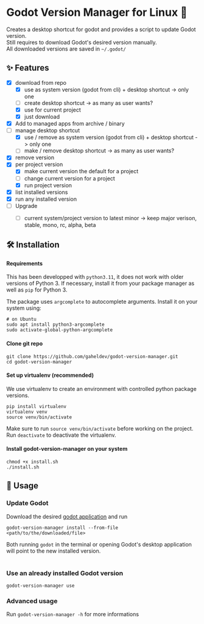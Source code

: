 # Godot Version Manager for Linux 🐧

Creates a desktop shortcut for godot and provides a script to update Godot version. \
Still requires to download Godot's desired version manually. \
All downloaded versions are saved in ```~/.godot/```




## ✨ Features

* [x] download from repo
    * [x] use as system version (godot from cli) + desktop shortcut -> only one 
    * [ ] create desktop shortcut -> as many as user wants?
    * [x] use for current project
    * [x] just download
* [x]  Add to managed apps from archive / binary
* [ ] manage desktop shortcut
    * [x] use / remove as system version (godot from cli) + desktop shortcut -> only one 
    * [ ] make / remove desktop shortcut -> as many as user wants?
* [x] remove version
* [x] per project version
    * [x] make current version the default for a project
    * [ ] change current version for a project
    * [x] run project version
* [x] list installed versions
* [x] run any installed version 
* [ ] Upgrade
    * [ ] current system/project version to latest minor
        -> keep major verison, stable, mono, rc, alpha, beta   





## 🛠️ Installation

#### Requirements

This has been developped with `python3.11`, it does not work with older versions of Python 3. If necessary, install it from your package manager as well as `pip` for Python 3.

The package uses `argcomplete` to autocomplete arguments. Install it on your system using:

```
# on Ubuntu
sudo apt install python3-argcomplete
sudo activate-global-python-argcomplete
```

#### Clone git repo

```
git clone https://github.com/gaheldev/godot-version-manager.git
cd godot-version-manager
```

#### Set up virtualenv (recommended)

We use virtualenv to create an environment with controlled python package versions. 


```
pip install virtualenv
virtualenv venv
source venv/bin/activate
```

Make sure to run `source venv/bin/activate` before working on the project. <br>
Run `deactivate` to deactivate the virtualenv.

#### Install godot-version-manager on your system

```
chmod +x install.sh
./install.sh
```




## 📝 Usage

### Update Godot

Download the desired [godot application](https://godotengine.org/download/) and run
```
godot-version-manager install --from-file <path/to/the/downloaded/file>
```

Both running ```godot``` in the terminal or opening Godot's desktop application will point to the new installed version.
<br> <br/>

### Use an already installed Godot version

```
godot-version-manager use
```

### Advanced usage

Run ```godot-version-manager -h``` for more informations

